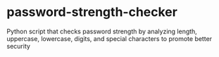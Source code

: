 # password-strength-checker
Python script that checks password strength by analyzing length, uppercase, lowercase, digits, and special characters to promote better security
